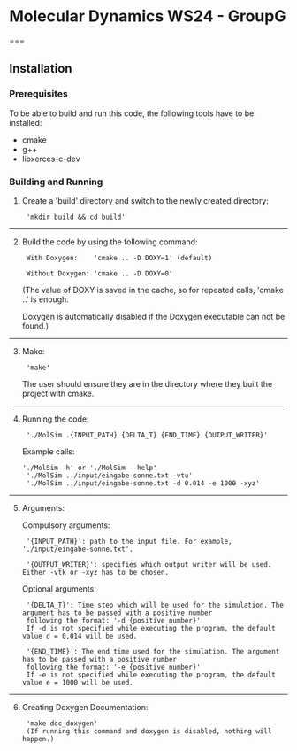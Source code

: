 # Molecular Dynamics WS24 - GroupG
===

## Installation
### Prerequisites
To be able to build and run this code, the following tools have to be installed:

- cmake
- g++
- libxerces-c-dev

### Building and Running
1) Create a 'build' directory and switch to the newly created directory:


        'mkdir build && cd build'
---
2) Build the code by using the following command:

        With Doxygen:    'cmake .. -D DOXY=1' (default)
   
        Without Doxygen: 'cmake .. -D DOXY=0' 

    (The value of DOXY is saved in the cache, so for repeated calls, 'cmake ..' is enough.
   
    Doxygen is automatically disabled if the Doxygen executable can not be found.)
---
3) Make:


        'make'
   The user should ensure they are in the directory where they built the project with cmake.
---
4) Running the code:


        './MolSim .{INPUT_PATH} {DELTA_T} {END_TIME} {OUTPUT_WRITER}'

    Example calls: 

       './MolSim -h' or './MolSim --help'
        './MolSim ../input/eingabe-sonne.txt -vtu'
        './MolSim ../input/eingabe-sonne.txt -d 0.014 -e 1000 -xyz'
    
---
5) Arguments:

    Compulsory arguments:

        '{INPUT_PATH}': path to the input file. For example, './input/eingabe-sonne.txt'.

        '{OUTPUT_WRITER}': specifies which output writer will be used. Either -vtk or -xyz has to be chosen.

    Optional arguments:

        '{DELTA_T}': Time step which will be used for the simulation. The argument has to be passed with a positive number
        following the format: '-d {positive number}'
        If -d is not specified while executing the program, the default value d = 0,014 will be used.

        '{END_TIME}': The end time used for the simulation. The argument has to be passed with a positive number
        following the format: '-e {positive number}'
        If -e is not specified while executing the program, the default value e = 1000 will be used.
    

---
6) Creating Doxygen Documentation:

        'make doc_doxygen'
        (If running this command and doxygen is disabled, nothing will happen.)



